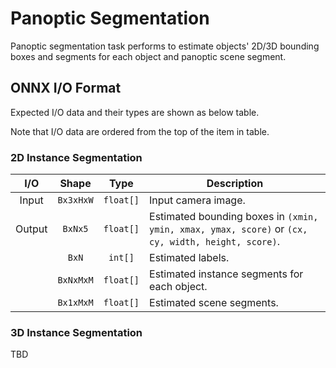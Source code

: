 # Panoptic Segmentation

Panoptic segmentation task performs to estimate objects' 2D/3D bounding boxes and segments for each object and panoptic scene segment.

## ONNX I/O Format

Expected I/O data and their types are shown as below table.

Note that I/O data are ordered from the top of the item in table.

### 2D Instance Segmentation

|  I/O   |   Shape   |   Type    | Description                                                                                        |
| :----: | :-------: | :-------: | -------------------------------------------------------------------------------------------------- |
| Input  | `Bx3xHxW` | `float[]` | Input camera image.                                                                                |
| Output |  `BxNx5`  | `float[]` | Estimated bounding boxes in `(xmin, ymin, xmax, ymax, score)` or `(cx, cy, width, height, score)`. |
|        |   `BxN`   |  `int[]`  | Estimated labels.                                                                                  |
|        | `BxNxMxM` | `float[]` | Estimated instance segments for each object.                                                       |
|        | `Bx1xMxM` | `float[]` | Estimated scene segments.                                                                          |

### 3D Instance Segmentation

TBD
